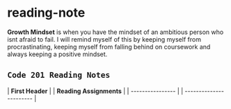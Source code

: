 # reading-note
**Growth Mindset** is when you have the mindset of an ambitious person who isnt afraid to fail.
I will remind myself of this by keeping myself from procrastinating, keeping myself from falling behind on coursework and always keeping a positive mindset.

## ``` Code 201 Reading Notes ```

| **First Header** |  | **Reading Assignments** |
| ---------------- |  | ----------------------- |

